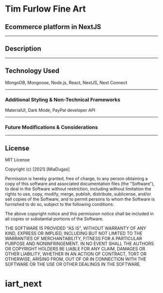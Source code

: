 # Tim Furlow Fine Art

## Ecommerce platform in NextJS

<hr>

## Description

<hr>

 <!-- ![Main View](https://github.com/miadugas/svelte_ecomm/blob/main/black_mirror.png) -->

## Technology Used

MongoDB, Mongoose, Node.js, React, NextJS, Next Connect

<hr>

### Additional Styling & Non-Technical Frameworks

MaterialUI, Dark Mode, PayPal developer API

<hr>

### Future Modifications & Considerations

<hr>

## License

MIT License

Copyright (c) [2021] [MiaDugas]

Permission is hereby granted, free of charge, to any person obtaining a copy
of this software and associated documentation files (the "Software"), to deal
in the Software without restriction, including without limitation the rights
to use, copy, modify, merge, publish, distribute, sublicense, and/or sell
copies of the Software, and to permit persons to whom the Software is
furnished to do so, subject to the following conditions:

The above copyright notice and this permission notice shall be included in all
copies or substantial portions of the Software.

THE SOFTWARE IS PROVIDED "AS IS", WITHOUT WARRANTY OF ANY KIND, EXPRESS OR
IMPLIED, INCLUDING BUT NOT LIMITED TO THE WARRANTIES OF MERCHANTABILITY,
FITNESS FOR A PARTICULAR PURPOSE AND NONINFRINGEMENT. IN NO EVENT SHALL THE
AUTHORS OR COPYRIGHT HOLDERS BE LIABLE FOR ANY CLAIM, DAMAGES OR OTHER
LIABILITY, WHETHER IN AN ACTION OF CONTRACT, TORT OR OTHERWISE, ARISING FROM,
OUT OF OR IN CONNECTION WITH THE SOFTWARE OR THE USE OR OTHER DEALINGS IN THE
SOFTWARE.
# iart_next
